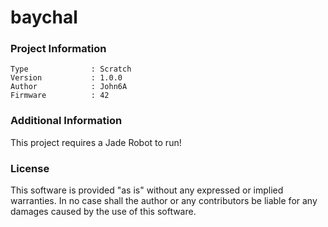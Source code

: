 baychal
================



### Project Information
```
Type              : Scratch
Version           : 1.0.0
Author            : John6A
Firmware          : 42
```

### Additional Information
This project requires a Jade Robot to run!

### License
This software is provided "as is" without any expressed or implied warranties.  In no case shall the author or any contributors be liable for any damages caused by the use of this software.

